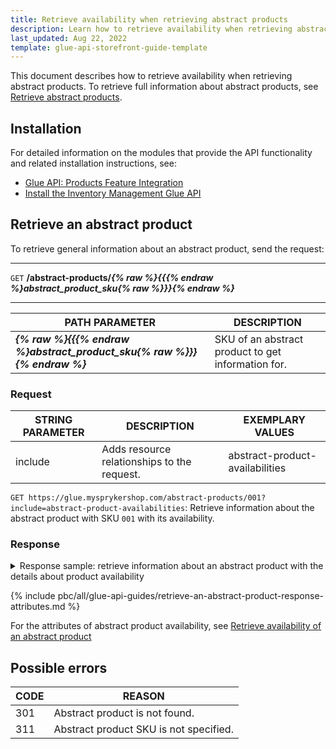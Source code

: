 ```yaml
---
title: Retrieve availability when retrieving abstract products
description: Learn how to retrieve availability when retrieving abstract products using Glue API.
last_updated: Aug 22, 2022
template: glue-api-storefront-guide-template
---
```


This document describes how to retrieve availability when retrieving abstract products. To retrieve full information about abstract products, see [Retrieve abstract products](/docs/scos/dev/glue-api-guides/{{site.version}}/managing-products/abstract-products/retrieving-abstract-products.html).

## Installation

For detailed information on the modules that provide the API functionality and related installation instructions, see:
* [Glue API: Products Feature Integration](/docs/scos/dev/feature-integration-guides/{{page.version}}/glue-api/glue-api-product-feature-integration.html)
* [Install the Inventory Management Glue API](/docs/pbc/all/warehouse-management-system/install-and-upgrade/install-the-inventory-management-glue-api.html)

## Retrieve an abstract product

To retrieve general information about an abstract product, send the request:

---
`GET` **/abstract-products/*{% raw %}{{{% endraw %}abstract_product_sku{% raw %}}}{% endraw %}***

---


| PATH PARAMETER | DESCRIPTION |
| --- | --- |
| ***{% raw %}{{{% endraw %}abstract_product_sku{% raw %}}}{% endraw %}*** | SKU of an abstract product to get information for. |

### Request

| STRING PARAMETER | DESCRIPTION | EXEMPLARY VALUES |
| --- | --- | --- |
| include | Adds resource relationships to the request. | abstract-product-availabilities |

`GET https://glue.mysprykershop.com/abstract-products/001?include=abstract-product-availabilities`: Retrieve information about the abstract product with SKU `001` with its availability.


### Response



<details>
<summary markdown='span'>Response sample: retrieve information about an abstract product with  the details about product availability</summary>

```json
{
    "data": {
        "type": "abstract-products",
        "id": "001",
        "attributes": {
            "sku": "001",
            "averageRating": null,
            "reviewCount": 0,
            "name": "Canon IXUS 160",
            "description": "Add a personal touch Make shots your own with quick and easy control over picture settings such as brightness and colour intensity. Preview the results while framing using Live View Control and enjoy sharing them with friends using the 6.8 cm (2.7”) LCD screen. Combine with a Canon Connect Station and you can easily share your photos and movies with the world on social media sites and online albums like irista, plus enjoy watching them with family and friends on an HD TV. Effortlessly enjoy great shots of friends thanks to Face Detection technology. It detects multiple faces in a single frame making sure they remain in focus and with optimum brightness. Face Detection also ensures natural skin tones even in unusual lighting conditions.",
            "attributes": {
                "megapixel": "20 MP",
                "flash_range_tele": "4.2-4.9 ft",
                "memory_slots": "1",
                "usb_version": "2",
                "brand": "Canon",
                "color": "Red"
            },
            "superAttributesDefinition": [
                "color"
            ],
            "superAttributes": {
                "color": [
                    "Red"
                ]
            },
            "attributeMap": {
                "product_concrete_ids": [
                    "001_25904006"
                ],
                "super_attributes": {
                    "color": [
                        "Red"
                    ]
                },
                "attribute_variants": []
            },
            "metaTitle": "Canon IXUS 160",
            "metaKeywords": "Canon,Entertainment Electronics",
            "metaDescription": "Add a personal touch Make shots your own with quick and easy control over picture settings such as brightness and colour intensity. Preview the results whi",
            "attributeNames": {
                "megapixel": "Megapixel",
                "flash_range_tele": "Flash range (tele)",
                "memory_slots": "Memory slots",
                "usb_version": "USB version",
                "brand": "Brand",
                "color": "Color"
            },
            "url": "/en/canon-ixus-160-1"
        },
        "links": {
            "self": "https://glue.mysprykershop.com/abstract-products/001?include=abstract-product-availabilities"
        },
        "relationships": {
            "abstract-product-availabilities": {
                "data": [
                    {
                        "type": "abstract-product-availabilities",
                        "id": "001"
                    }
                ]
            }
        }
    },
    "included": [
        {
            "type": "abstract-product-availabilities",
            "id": "001",
            "attributes": {
                "availability": true,
                "quantity": "10.0000000000"
            },
            "links": {
                "self": "https://glue.mysprykershop.com/abstract-products/001/abstract-product-availabilities"
            }
        }
    ]
}
```
</details>


<a name="abstract-products-response-attributes"></a>

{% include pbc/all/glue-api-guides/retrieve-an-abstract-product-response-attributes.md %} <!-- To edit, see /_includes/pbc/all/glue-api-guides/retrieve-an-abstract-product-response-attributes.md -->


For the attributes of abstract product availability, see [Retrieve availability of an abstract product](/docs/pbc/all/warehouse-management-system/manage-using-glue-api/retrieve-abstract-product-availability.html#abstract-product-availability-response-attributes)

## Possible errors

| CODE | REASON |
|-|-|
| 301 | Abstract product is not found. |
| 311 | Abstract product SKU is not specified. |

